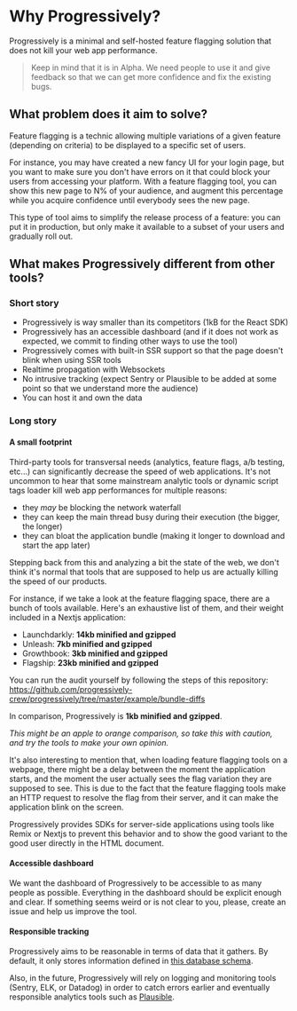 # Why Progressively?

Progressively is a minimal and self-hosted feature flagging solution that does not kill your web app performance.

> Keep in mind that it is in Alpha. We need people to use it and give feedback so that we can get more confidence and fix the existing bugs.

## What problem does it aim to solve?

Feature flagging is a technic allowing multiple variations of a given feature (depending on criteria) to be displayed to a specific set of users.

For instance, you may have created a new fancy UI for your login page, but you want to make sure you don't have errors on it that could block your users from accessing your platform. With a feature flagging tool, you can show this new page to N% of your audience, and augment this percentage while you acquire confidence until everybody sees the new page.

This type of tool aims to simplify the release process of a feature: you can put it in production, but only make it available to a subset of your users and gradually roll out.

## What makes Progressively different from other tools?

### Short story

- Progressively is way smaller than its competitors (1kB for the React SDK)
- Progressively has an accessible dashboard (and if it does not work as expected, we commit to finding other ways to use the tool)
- Progressively comes with built-in SSR support so that the page doesn't blink when using SSR tools
- Realtime propagation with Websockets
- No intrusive tracking (expect Sentry or Plausible to be added at some point so that we understand more the audience)
- You can host it and own the data

### Long story

#### A small footprint

Third-party tools for transversal needs (analytics, feature flags, a/b testing, etc...) can significantly decrease the speed of web applications. It's not uncommon to hear that some mainstream analytic tools or dynamic script tags loader kill web app performances for multiple reasons:

- they _may_ be blocking the network waterfall
- they can keep the main thread busy during their execution (the bigger, the longer)
- they can bloat the application bundle (making it longer to download and start the app later)

Stepping back from this and analyzing a bit the state of the web, we don't think it's normal that tools that are supposed to help us are actually killing the speed of our products.

For instance, if we take a look at the feature flagging space, there are a bunch of tools available. Here's an exhaustive list of them, and their weight included in a Nextjs application:

- Launchdarkly: **14kb minified and gzipped**
- Unleash: **7kb minified and gzipped**
- Growthbook: **3kb minified and gzipped**
- Flagship: **23kb minified and gzipped**

You can run the audit yourself by following the steps of this repository: https://github.com/progressively-crew/progressively/tree/master/example/bundle-diffs

In comparison, Progressively is **1kb minified and gzipped**.

_This might be an apple to orange comparison, so take this with caution, and try the tools to make your own opinion._

It's also interesting to mention that, when loading feature flagging tools on a webpage, there might be a delay between the moment the application starts, and the moment the user actually sees the flag variation they are supposed to see. This is due to the fact that the feature flagging tools make an HTTP request to resolve the flag from their server, and it can make the application blink on the screen.

Progressively provides SDKs for server-side applications using tools like Remix or Nextjs to prevent this behavior and to show the good variant to the good user directly in the HTML document.

#### Accessible dashboard

We want the dashboard of Progressively to be accessible to as many people as possible. Everything in the dashboard should be explicit enough and clear. If something seems weird or is not clear to you, please, create an issue and help us improve the tool.

#### Responsible tracking

Progressively aims to be reasonable in terms of data that it gathers. By default, it only stores information defined in [this database schema](https://github.com/progressively-crew/progressively/blob/master/packages/backend/prisma/schema.prisma).

Also, in the future, Progressively will rely on logging and monitoring tools (Sentry, ELK, or Datadog) in order to catch errors earlier and eventually responsible analytics tools such as [Plausible](https://plausible.io).
